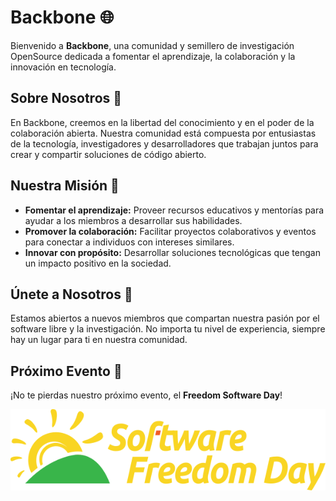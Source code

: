 # Backbone 🌐

Bienvenido a **Backbone**, una comunidad y semillero de investigación OpenSource dedicada a fomentar el aprendizaje, la colaboración y la innovación en tecnología.

## Sobre Nosotros 🤝

En Backbone, creemos en la libertad del conocimiento y en el poder de la colaboración abierta. Nuestra comunidad está compuesta por entusiastas de la tecnología, investigadores y desarrolladores que trabajan juntos para crear y compartir soluciones de código abierto.

## Nuestra Misión 🎯

- **Fomentar el aprendizaje:** Proveer recursos educativos y mentorías para ayudar a los miembros a desarrollar sus habilidades.
- **Promover la colaboración:** Facilitar proyectos colaborativos y eventos para conectar a individuos con intereses similares.
- **Innovar con propósito:** Desarrollar soluciones tecnológicas que tengan un impacto positivo en la sociedad.

## Únete a Nosotros 🚀

Estamos abiertos a nuevos miembros que compartan nuestra pasión por el software libre y la investigación. No importa tu nivel de experiencia, siempre hay un lugar para ti en nuestra comunidad.



## Próximo Evento 📅

¡No te pierdas nuestro próximo evento, el **Freedom Software Day**!

![Próximo Evento](https://github.com/Backbone-UTP/.github/blob/main/images/sfd.png)
